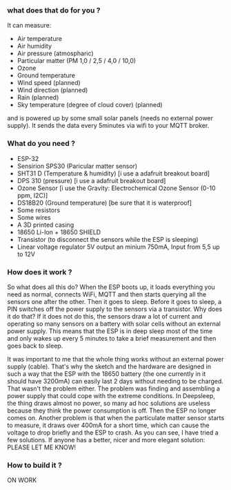 ### what does that do for you ?

It can measure:
- Air temperature
- Air humidity
- Air pressure (atmospharic)
- Particular matter (PM 1,0 / 2,5 / 4,0 / 10,0)
- Ozone
- Ground temperature
- Wind speed (planned)
- Wind direction (planned)
- Rain (planned)
- Sky temperature (degree of cloud cover) (planned)

and is powered up by some small solar panels  (needs no external power supply).
It sends the data every 5minutes via wifi to your MQTT broker.

### What do you need ?

- ESP-32
- Sensirion SPS30 (Paricular matter sensor)
- SHT31 D (Temperature & humidity) [i use a adafruit breakout board]
- DPS 310 (pressure) [i use a adafruit breakout board]
- Ozone Sensor [i use the Gravity: Electrochemical Ozone Sensor (0-10 ppm, I2C)]
- DS18B20 (Ground temperature) [be sure that it is waterproof]
- Some resistors
- Some wires
- A 3D printed casing
- 18650 Li-Ion  + 18650 SHIELD
- Transistor (to disconnect the sensors while the ESP is sleeping)
- Linear voltage regulator 5V output an minium 750mA, Input from 5,5 up to 12V


### How does it work ?

So what does all this do? When the ESP boots up, it loads everything you need as normal, connects WiFi, MQTT and then starts querying all the sensors one after the other. Then it goes to sleep. Before it goes to sleep, a PIN switches off the power supply to the sensors via a transistor. Why does it do that? If it does not do this, the sensors draw a lot of current and operating so many sensors on a battery with solar cells without an external power supply. This means that the ESP is in deep sleep most of the time and only wakes up every 5 minutes to take a brief measurement and then goes back to sleep.

It was important to me that the whole thing works without an external power supply (cable). That's why the sketch and the hardware are designed in such a way that the ESP with the 18650 battery (the one currently in it should have 3200mA) can easily last 2 days without needing to be charged. That wasn't the problem either. The problem was finding and assembling a power supply that could cope with the extreme conditions. In Deepsleep, the thing draws almost no power, so many ad hoc solutions are useless because they think the power consumption is off. Then the ESP no longer comes on. Another problem is that when the particulate matter sensor starts to measure, it draws over 400mA for a short time, which can cause the voltage to drop briefly and the ESP to crash. As you can see, I have tried a few solutions. If anyone has a better, nicer and more elegant solution: PLEASE LET ME KNOW!


### How to build it ?


ON WORK
